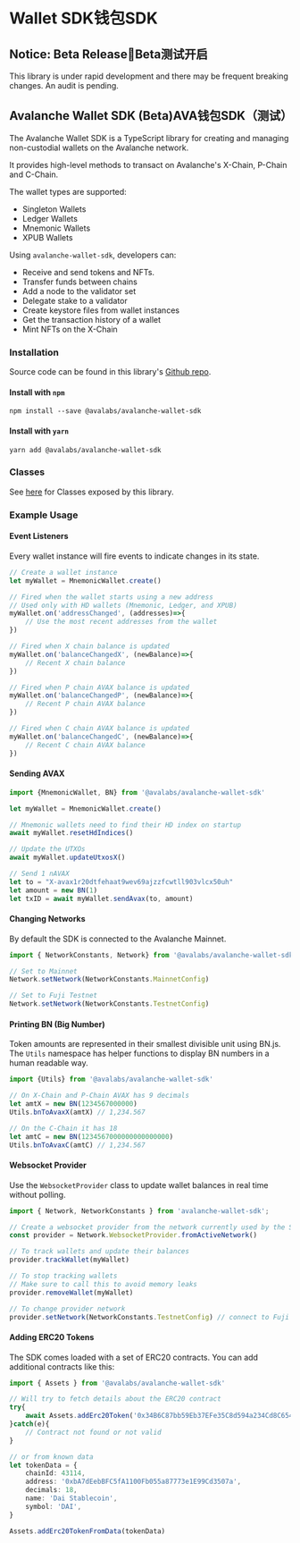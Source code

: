 # Wallet SDK钱包SDK

## Notice: Beta Release🔴Beta测试开启

This library is under rapid development and there may be frequent breaking changes. An audit is pending.

## Avalanche Wallet SDK (Beta)AVA钱包SDK（测试）

The Avalanche Wallet SDK is a TypeScript library for creating and managing non-custodial wallets on the Avalanche network.

It provides high-level methods to transact on Avalanche's X-Chain, P-Chain and C-Chain.

The wallet types are supported:

* Singleton Wallets
* Ledger Wallets
* Mnemonic Wallets
* XPUB Wallets

Using `avalanche-wallet-sdk`, developers can:

* Receive and send tokens and NFTs.
* Transfer funds between chains
* Add a node to the validator set
* Delegate stake to a validator
* Create keystore files from wallet instances
* Get the transaction history of a wallet
* Mint NFTs on the X-Chain

### Installation

Source code can be found in this library's [Github repo](https://github.com/ava-labs/avalanche-wallet-sdk).

#### Install with `npm`

`npm install --save @avalabs/avalanche-wallet-sdk`

#### Install with `yarn`

`yarn add @avalabs/avalanche-wallet-sdk`

### Classes

See [here](wallet-classes.md) for Classes exposed by this library.

### Example Usage

#### Event Listeners

Every wallet instance will fire events to indicate changes in its state.

```typescript
// Create a wallet instance
let myWallet = MnemonicWallet.create()

// Fired when the wallet starts using a new address
// Used only with HD wallets (Mnemonic, Ledger, and XPUB)
myWallet.on('addressChanged', (addresses)=>{
    // Use the most recent addresses from the wallet
})

// Fired when X chain balance is updated
myWallet.on('balanceChangedX', (newBalance)=>{
    // Recent X chain balance
})

// Fired when P chain AVAX balance is updated
myWallet.on('balanceChangedP', (newBalance)=>{
    // Recent P chain AVAX balance
})

// Fired when C chain AVAX balance is updated
myWallet.on('balanceChangedC', (newBalance)=>{
    // Recent C chain AVAX balance
})
```

#### Sending AVAX

```typescript
import {MnemonicWallet, BN} from '@avalabs/avalanche-wallet-sdk'

let myWallet = MnemonicWallet.create()

// Mnemonic wallets need to find their HD index on startup
await myWallet.resetHdIndices()

// Update the UTXOs
await myWallet.updateUtxosX()

// Send 1 nAVAX
let to = "X-avax1r20dtfehaat9wev69ajzzfcwtll903vlcx50uh"
let amount = new BN(1)
let txID = await myWallet.sendAvax(to, amount)
```

#### Changing Networks

By default the SDK is connected to the Avalanche Mainnet.

```typescript
import { NetworkConstants, Network} from '@avalabs/avalanche-wallet-sdk';

// Set to Mainnet
Network.setNetwork(NetworkConstants.MainnetConfig)

// Set to Fuji Testnet
Network.setNetwork(NetworkConstants.TestnetConfig)
```

#### Printing BN (Big Number)

Token amounts are represented in their smallest divisible unit using BN.js. The `Utils` namespace has helper functions to display BN numbers in a human readable way.

```typescript
import {Utils} from '@avalabs/avalanche-wallet-sdk'

// On X-Chain and P-Chain AVAX has 9 decimals
let amtX = new BN(1234567000000)
Utils.bnToAvaxX(amtX) // 1,234.567

// On the C-Chain it has 18
let amtC = new BN(1234567000000000000000)
Utils.bnToAvaxC(amtC) // 1,234.567
```

#### Websocket Provider

Use the `WebsocketProvider` class to update wallet balances in real time without polling.

```typescript
import { Network, NetworkConstants } from 'avalanche-wallet-sdk';

// Create a websocket provider from the network currently used by the SDK
const provider = Network.WebsocketProvider.fromActiveNetwork()

// To track wallets and update their balances
provider.trackWallet(myWallet)

// To stop tracking wallets
// Make sure to call this to avoid memory leaks
provider.removeWallet(myWallet)

// To change provider network
provider.setNetwork(NetworkConstants.TestnetConfig) // connect to Fuji testnet
```

#### Adding ERC20 Tokens

The SDK comes loaded with a set of ERC20 contracts. You can add additional contracts like this:

```typescript
import { Assets } from '@avalabs/avalanche-wallet-sdk'

// Will try to fetch details about the ERC20 contract
try{
    await Assets.addErc20Token('0x34B6C87bb59Eb37EFe35C8d594a234Cd8C654D50'); // Testnet DAI
}catch(e){
    // Contract not found or not valid
}

// or from known data
let tokenData = {
    chainId: 43114,
    address: '0xbA7dEebBFC5fA1100Fb055a87773e1E99Cd3507a',
    decimals: 18,
    name: 'Dai Stablecoin',
    symbol: 'DAI',
}

Assets.addErc20TokenFromData(tokenData)
```
